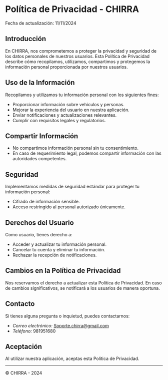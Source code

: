 # Política de Privacidad - CHIRRA

Fecha de actualización: 11/11/2024

## Introducción
En CHIRRA, nos comprometemos a proteger la privacidad y seguridad de los datos personales de nuestros usuarios. Esta Política de Privacidad describe cómo recopilamos, utilizamos, compartimos y protegemos la información personal proporcionada por nuestros usuarios.

## Uso de la Información
Recopilamos y utilizamos tu información personal con los siguientes fines:
- Proporcionar información sobre vehículos y personas.
- Mejorar la experiencia del usuario en nuestra aplicación.
- Enviar notificaciones y actualizaciones relevantes.
- Cumplir con requisitos legales y regulatorios.

## Compartir Información
- No compartimos información personal sin tu consentimiento.
- En caso de requerimiento legal, podemos compartir información con las autoridades competentes.

## Seguridad
Implementamos medidas de seguridad estándar para proteger tu información personal:
- Cifrado de información sensible.
- Acceso restringido al personal autorizado únicamente.

## Derechos del Usuario
Como usuario, tienes derecho a:
- Acceder y actualizar tu información personal.
- Cancelar tu cuenta y eliminar tu información.
- Rechazar la recepción de notificaciones.

## Cambios en la Política de Privacidad
Nos reservamos el derecho a actualizar esta Política de Privacidad. En caso de cambios significativos, se notificará a los usuarios de manera oportuna.

## Contacto
Si tienes alguna pregunta o inquietud, puedes contactarnos:
- *Correo electrónico:* Soporte.chirra@gmail.com
- *Teléfono:* 981951680

## Aceptación
Al utilizar nuestra aplicación, aceptas esta Política de Privacidad.

---

© CHIRRA - 2024
